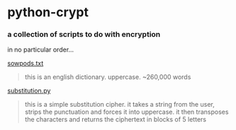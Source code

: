 # python-crypt
### a collection of scripts to do with encryption

in no particular order...

[sowpods.txt](./sowpods.txt)
> this is an english dictionary. uppercase. ~260,000 words

[substitution.py](./substitution.py)
> this is a simple substitution cipher. it takes a string from the user,
> strips the punctuation and forces it into uppercase. it then transposes
> the characters and returns the ciphertext in blocks of 5 letters
